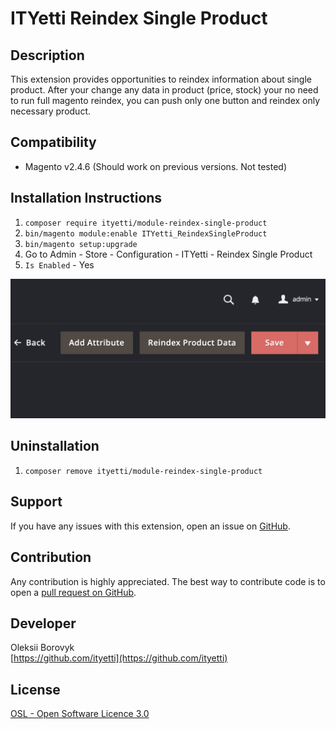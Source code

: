 ITYetti Reindex Single Product
=====================

Description
-----------
This extension provides opportunities to reindex information about single product. After your change any data in product (price, stock) your no need to run full magento reindex, you can push only one button and reindex only necessary product.

Compatibility
-------------
- Magento v2.4.6 (Should work on previous versions. Not tested)

Installation Instructions
-------------------------
1. `composer require ityetti/module-reindex-single-product`
3. `bin/magento module:enable ITYetti_ReindexSingleProduct`
4. `bin/magento setup:upgrade`
5. Go to Admin - Store - Configuration - ITYetti - Reindex Single Product
6. `Is Enabled` - Yes

![ITYetti Reindex Single Product](https://github.com/ityetti/module-reindex-single-product/blob/main/reindex-single-product.png)

Uninstallation
--------------
1. `composer remove ityetti/module-reindex-single-product`

Support
-------
If you have any issues with this extension, open an issue on [GitHub](https://github.com/ityetti/module-reindex-single-product/issues).

Contribution
------------
Any contribution is highly appreciated. The best way to contribute code is to open a [pull request on GitHub](https://github.com/ityetti/module-reindex-single-product/pulls).

Developer
---------
Oleksii Borovyk  
[https://github.com/ityetti](https://github.com/ityetti)

License
-------
[OSL - Open Software Licence 3.0](http://opensource.org/licenses/osl-3.0.php)
